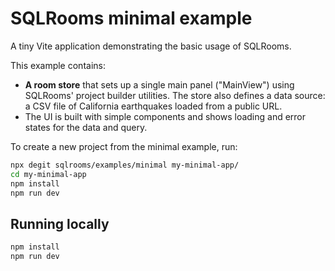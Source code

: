# SQLRooms minimal example

A tiny Vite application demonstrating the basic usage of SQLRooms.

This example contains:

- **A room store** that sets up a single main panel ("MainView") using SQLRooms' project builder utilities. The store also defines a data source: a CSV file of California earthquakes loaded from a public URL.
- The UI is built with simple components and shows loading and error states for the data and query.

To create a new project from the minimal example, run:

```sh
npx degit sqlrooms/examples/minimal my-minimal-app/
cd my-minimal-app
npm install
npm run dev
```

## Running locally

```sh
npm install
npm run dev
```

